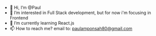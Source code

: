 - 👋 Hi, I’m @Paul
- 👀 I’m interested in Full Stack development, but for now i'm focusing in Frontend
- 🌱 I’m currently learning React.js
- 📫 How to reach me? email to: paulamponsah80@gmail.com 

<!---
Paul-Royce/Paul-Royce is a ✨ special ✨ repository because its `README.md` (this file) appears on your GitHub profile.
You can click the Preview link to take a look at your changes.
--->
